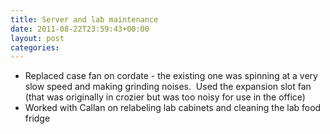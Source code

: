 ```yaml
---
title: Server and lab maintenance
date: 2011-08-22T23:59:43+00:00
layout: post
categories:
---
```

  * Replaced case fan on cordate - the existing one was spinning at a very slow speed and making grinding noises.  Used the expansion slot fan (that was originally in crozier but was too noisy for use in the office)
  * Worked with Callan on relabeling lab cabinets and cleaning the lab food fridge
